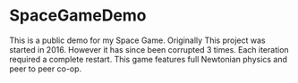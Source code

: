 # SpaceGameDemo
This is a public demo for my Space Game. Originally This project was started in 2016. However it has since been corrupted 3 times. Each iteration required a complete restart. This game features full Newtonian physics and peer to peer co-op.
